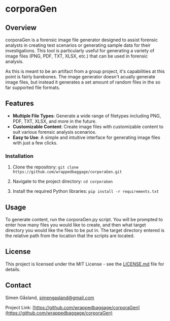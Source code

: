 # corporaGen

## Overview

corporaGen is a forensic image file generator designed to assist forensic analysts in creating test scenarios or generating sample data for their investigations. This tool is particularly useful for generating a variety of image files (PNG, PDF, TXT, XLSX, etc.) that can be used in forensic analysis.

As this is meant to be an artifact from a group project, it's capabilities at this point is fairly barebones. The image generator doesn't acually generate image files, but instead it generates a set amount of random files in the so far supported file formats.

## Features

- **Multiple File Types**: Generate a wide range of filetypes including PNG, PDF, TXT, XLSX, and more in the future.
- **Customizable Content**: Create image files with customizable content to suit various forensic analysis scenarios.
- **Easy to Use**: A simple and intuitive interface for generating image files with just a few clicks.

### Installation

1. Clone the repository:
```git clone https://github.com/wrappedbaggage/corporaGen.git```

2. Navigate to the project directory:
```cd corporaGen```

3. Install the required Python libraries:
```pip install -r requirements.txt```


## Usage

To generate content, run the corporaGen.py script.
You will be prompted to enter how many files you would like to create, and then what target directory you would like the files to be put in. The target directory entered is the relative path from the location that the scripts are located.

## License

This project is licensed under the MIT License - see the [LICENSE.md](LICENSE.md) file for details.

## Contact

Simen Gåsland, simengasland@gmail.com

Project Link: [https://github.com/wrappedbaggage/corporaGen](https://github.com/wrappedbaggage/corporaGen)
